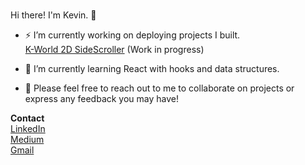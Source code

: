### 
Hi there! I'm Kevin. 👋


- ⚡ I’m currently working on deploying projects I built.<br>
        [K-World 2D SideScroller](https://k-world.herokuapp.com/) (Work in progress)

- 🌱 I’m currently learning React with hooks and data structures. 

- 💬 Please feel free to reach out to me to collaborate on projects or express any feedback you may have! <br>

 **Contact** <br>
 [LinkedIn](https://www.linkedin.com/in/kev-xie) <br>
 [Medium](https://kevin-xie.medium.com) <br>
 [Gmail](xie.kevin.j@gmail.com)<br>

<!--
**kevkevxd/kevkevxd** is a ✨ _special_ ✨ repository because its `README.md` (this file) appears on your GitHub profile.
- 💬 Ask me about ...
- 📫 How to reach me: ...
- 😄 Pronouns: ...
- ⚡ Fun fact: ...
-->
